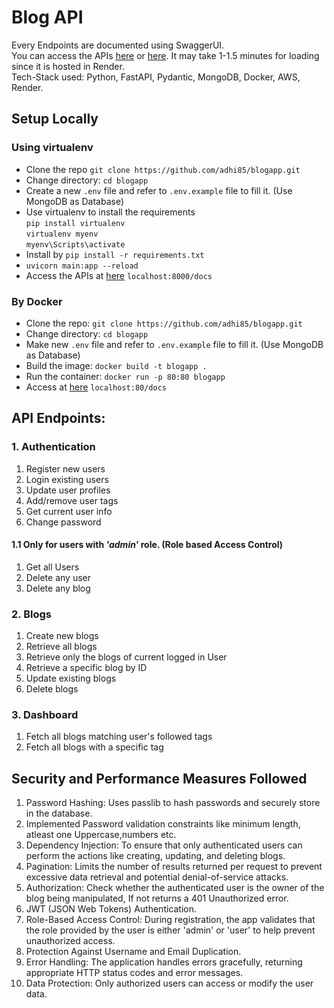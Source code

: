 # Blog API
Every Endpoints are documented using SwaggerUI.  
You can access the APIs [here](http://ec2-13-127-109-197.ap-south-1.compute.amazonaws.com/docs) or [here](https://blogapp-0mno.onrender.com/docs). It may take 1-1.5 minutes for loading since it is hosted in Render.   
Tech-Stack used:  Python, FastAPI, Pydantic, MongoDB, Docker, AWS, Render.

## Setup Locally
### Using virtualenv
- Clone the repo `git clone https://github.com/adhi85/blogapp.git`
- Change directory: `cd blogapp`
- Create a new `.env` file and refer to `.env.example` file to fill it. (Use MongoDB as Database)
- Use virtualenv to install the requirements  
        ``pip install virtualenv``   
       ``virtualenv myenv ``  
       ``myenv\Scripts\activate``
- Install by ``pip install -r requirements.txt``
- `uvicorn main:app --reload`
- Access the APIs at [here](http://localhost:8000/docs) `localhost:8000/docs`

### By Docker
- Clone the repo: `git clone https://github.com/adhi85/blogapp.git`
- Change directory: `cd blogapp`
- Make new `.env` file and refer to `.env.example` file to fill it. (Use MongoDB as Database)
- Build the image: `docker build -t blogapp .`
- Run the container: `docker run -p 80:80 blogapp`
- Access at [here](http://localhost:80/docs/) `localhost:80/docs`

## API Endpoints:
### 1. Authentication
1. Register new users
2. Login existing users
3. Update user profiles
4. Add/remove user tags
5. Get current user info
6. Change password
#### 1.1 Only for users with __*'admin'*__ role. (Role based Access Control)
1. Get all Users
2. Delete any user
3. Delete any blog

### 2. Blogs
1. Create new blogs
2. Retrieve all blogs
3. Retrieve only the blogs of current logged in User
4. Retrieve a specific blog by ID
5. Update existing blogs
6. Delete blogs

### 3. Dashboard
1. Fetch all blogs matching user's followed tags
2. Fetch all blogs with a specific tag

## Security and Performance Measures Followed
1. Password Hashing: Uses passlib to hash passwords and securely store in the database.
2. Implemented Password validation constraints like minimum length, atleast one Uppercase,numbers etc.
3. Dependency Injection: To ensure that only authenticated users can perform the actions like creating, updating, and deleting blogs.
4. Pagination:  Limits the number of results returned per request to prevent excessive data retrieval and potential denial-of-service attacks.
5. Authorization: Check whether the authenticated user is the owner of the blog being manipulated, If not returns a 401 Unauthorized error.
6. JWT (JSON Web Tokens) Authentication.
7. Role-Based Access Control: During registration, the app validates that the role provided by the user is either 'admin' or 'user' to help prevent unauthorized access.
8. Protection Against Username and Email Duplication.
9. Error Handling: The application handles errors gracefully, returning appropriate HTTP status codes and error messages.
10. Data Protection: Only authorized users can access or modify the user data.

